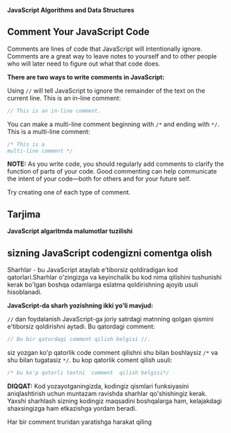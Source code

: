 **JavaScript Algorithms and Data Structures**
## Comment Your JavaScript Code

Comments are lines of code that JavaScript will intentionally ignore. Comments are a great way to leave notes to yourself and to other people who will later need to figure out what that code does.

**There are two ways to write comments in JavaScript:**

Using `//` will tell JavaScript to ignore the remainder of the text on the current line. This is an in-line comment:

```js
// This is an in-line comment.
```
You can make a multi-line comment beginning with `/*` and ending with `*/`. This is a multi-line comment:

```js
/* This is a
multi-line comment */
```
**NOTE:** As you write code, you should regularly add comments to clarify the function of parts of your code. Good commenting can help communicate the intent of your code—both for others and for your future self.

Try creating one of each type of comment.







## Tarjima

**JavaScript  algaritmda malumotlar tuzilishi**
## sizning  JavaScript codengizni comentga olish 

Sharhlar - bu JavaScript ataylab e'tiborsiz qoldiradigan kod qatorlari.Sharhlar o'zingizga va keyinchalik bu kod nima qilishini tushunishi kerak bo'lgan boshqa odamlarga eslatma qoldirishning ajoyib usuli hisoblanadi.

**JavaScript-da sharh yozishning ikki yo'li mavjud:**


`//` dan foydalanish JavaScript-ga joriy satrdagi matnning qolgan qismini e'tiborsiz qoldirishni aytadi. Bu qatordagi  comment:


```js
// Bu bir qatordagi comment qilish belgisi //.
```
 siz yozgan ko'p qatorlik code comment qilishni  shu bilan boshlaysiz  `/*` va shu bilan tugatasiz `*/`. bu kop qatorlik coment qilish usuli:

```js
/* bu ko'p qatorli textni  comment  qilish belgisi*/
```

**DIQQAT:** Kod yozayotganingizda, kodingiz qismlari funksiyasini aniqlashtirish uchun muntazam ravishda sharhlar qo'shishingiz kerak. Yaxshi sharhlash sizning kodingiz maqsadini boshqalarga ham, kelajakdagi shaxsingizga ham etkazishga yordam beradi.

Har bir comment truridan  yaratishga harakat qiling